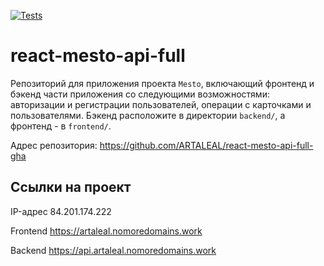 [![Tests](https://github.com/yandex-praktikum/react-mesto-api-full-gha/actions/workflows/tests.yml/badge.svg)](https://github.com/yandex-praktikum/react-mesto-api-full-gha/actions/workflows/tests.yml)
# react-mesto-api-full
Репозиторий для приложения проекта `Mesto`, включающий фронтенд и бэкенд части приложения со следующими возможностями: авторизации и регистрации пользователей, операции с карточками и пользователями. Бэкенд расположите в директории `backend/`, а фронтенд - в `frontend/`. 
  

Адрес репозитория: https://github.com/ARTALEAL/react-mesto-api-full-gha

## Ссылки на проект

IP-адрес 84.201.174.222

Frontend https://artaleal.nomoredomains.work

Backend https://api.artaleal.nomoredomains.work
